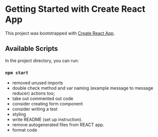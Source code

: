 # Getting Started with Create React App

This project was bootstrapped with [Create React App](https://github.com/facebook/create-react-app).

## Available Scripts

In the project directory, you can run:

### `npm start`

- removed unused imports
- double check method and var naming (example message to message reducer) actions too;
- take out commented out code
- consider creating form component
- consider writing a test
- styling
- write README (set up instruction).
- remove autogenerated files from REACT app.
- format code